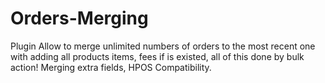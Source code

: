 # Orders-Merging
Plugin Allow to merge unlimited numbers of orders to the most recent one with adding all products items, fees if is existed, all of this done by bulk action! Merging extra fields, HPOS Compatibility.
